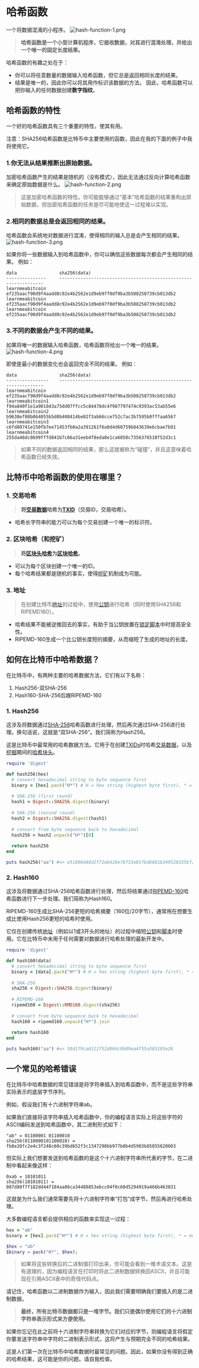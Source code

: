 # 哈希函数
一个将数据混淆的小程序。
![hash-function-1.png](img/Hash%20Function-1-svg.png)
>**哈希函数是一个小型计算机程序，它接收数据，对其进行混淆处理，并给出一个唯一的固定长度结果。**

哈希函数的有趣之处在于：

* 你可以将任意数量的数据输入哈希函数，但它总是返回相同长度的结果。
* 结果是唯一的，因此你可以将其用作标识该数据的方法。
因此，哈希函数可以把你输入的任何数据创建**数字指纹**。

## 哈希函数的特性

一个好的哈希函数具有三个重要的特性，使其有用。

注意：SHA256哈希函数是比特币中主要使用的函数，因此在我的下面的例子中我将使用它。

### 1.你无法从结果推断出原始数据。

加密哈希函数产生的结果是随机的（没有模式），因此无法通过反向计算哈希函数来确定原始数据是什么。
![hash-function-2.png](img/Hash%20Function-2-svg.png)

>这是加密哈希函数的特性。你可能能够通过“基本”哈希函数的结果重构出原始数据，但加密哈希函数的任务是尽可能地使这一过程难以实现。

### 2.相同的数据总是会返回相同的结果。
哈希函数会系统地对数据进行混淆，使得相同的输入总是会产生相同的结果。
![hash-function-3.png](img/Hash%20Function-3-svg.png)

如果你将一些数据输入到哈希函数中，你可以确信这些数据每次都会产生相同的结果。
例如：
```
data                sha256(data)
---------------     ----------------------------------------------------------------
learnmeabitcoin     ef235aacf90d9f4aadd8c92e4b2562e1d9eb97f0df9ba3b508258739cb013db2
learnmeabitcoin     ef235aacf90d9f4aadd8c92e4b2562e1d9eb97f0df9ba3b508258739cb013db2
learnmeabitcoin     ef235aacf90d9f4aadd8c92e4b2562e1d9eb97f0df9ba3b508258739cb013db2
```

### 3.不同的数据会产生不同的结果。
如果将唯一的数据输入哈希函数，哈希函数将给出一个唯一的结果。
![hash-function-4.png](img/Hash%20Function-4-svg.png)

即使是最小的数据变化也会返回完全不同的结果。
例如：
```
data                sha256(data)
----------------    ----------------------------------------------------------------
learnmeabitcoin     ef235aacf90d9f4aadd8c92e4b2562e1d9eb97f0df9ba3b508258739cb013db2
learnmeabitcoin1    f94a840f1e1a901843a75dd07ffcc5c84478dc4f987797474c9393ac53ab55e6
learnmeabitcoin2    b9638ef00b064055b5d0b408414be02f3ab66cce752c7ac3b7595b0fffaa6567
learnmeabitcoin3    c6fd80741e150fb7ee71453fb0a2a391261f6a0d4d60759b843639e6cbae7b91
learnmeabitcoin4    255da46dc8699fffd841b7c66a31eeb4f8eda8e1ca6850c7356376518f52d3c1
```
>如果不同的数据返回相同的结果，那么这就被称为“碰撞”，并且这意味着哈希函数已经失效。

## 比特币中哈希函数的使用在哪里？
### 1. 交易哈希
>**将[交易数据](../../Transaction/Transaction%20Data/Transaction%20Data.md)哈希为[TXID](../../Transaction/TXID/TXID.md)（交易ID，交易哈希）。**

* 哈希长字符串的能力可以为每个交易创建一个唯一的标识符。

### 2. 区块哈希（和挖矿）
>**将[区块头哈希](../../Block/block-header/block-header.md)为[区块哈希](../../Block/block-hash/block-hash.md)。**

* 可以为每个区块创建一个唯一的ID。
* 每个哈希结果都是随机的事实，使得[挖矿](../../Mining/Mining.md)机制成为可能。

### 3. 地址
>在创建比特币[地址](../../Keys/Address/Address.md)的过程中，使用[公钥](../../Keys/Public%20Key/Public%20Key.md)进行哈希（同时使用SHA256和RIPEMD160）。

* 哈希结果不能被逆推回去的事实，有助于当公钥放置在[锁定脚本](../../Transaction/Transaction%20Data/output/scriptPubKey/scriptPubKey.md)中时提高安全性。
* RIPEMD-160生成一个比公钥长度短的摘要，从而缩短了生成的地址的长度。

## 如何在比特币中哈希数据？
在比特币中，有两种主要的哈希数据方法，它们有以下名称：

1. Hash256-双SHA-256
2. Hash160-SHA-256后跟RIPEMD-160

### 1. Hash256
这涉及将数据通过[SHA-256](https://github.com/in3rsha/sha256-animation/)哈希函数进行处理，然后再次通过SHA-256进行处理。换句话说，这就是“双SHA-256”。我们简称为Hash256。

这是比特币中最常用的哈希数据方法。它用于在创建[TXIDs](../../Transaction/TXID/TXID.md)时哈希[交易数据](../../Transaction/Transaction%20Data/Transaction%20Data.md)，以及[挖掘](../../Mining/Mining.md)期间的[哈希块头](../../Block/block-header/block-header.md)。
```ruby
require 'digest'

def hash256(hex)
  # convert hexadecimal string to byte sequence first
  binary = [hex].pack("H*") # H = hex string (highest byte first), * = multiple bytes
  
  # SHA-256 (first round)
  hash1 = Digest::SHA256.digest(binary)
  
  # SHA-256 (second round)
  hash2 = Digest::SHA256.digest(hash1)
  
  # convert from byte sequence back to hexadecimal
  hash256 = hash2.unpack("H*")[0]
  
  return hash256
end

puts hash256("aa") #=> e51600d48d2f72eb428e78733e01fbd6081b349528335bf21269362edfae185d
```

### 2. Hash160
这涉及将数据通过SHA-256哈希函数进行处理，然后将结果通过[RIPEMD-160](https://en.bitcoin.it/wiki/RIPEMD-160)哈希函数进行下一步处理。我们简称为Hash160。

RIPEMD-160生成比SHA-256更短的哈希摘要（160位/20字节），通常用在想要生成比使用Hash256更短的哈希时使用。

它仅在创建传统[地址](../../Keys/Address/Address.md)（例如以1或3开头的地址）的过程中缩短[公钥](../../Keys/Public%20Key/Public%20Key.md)和[脚本](../../Script/Script.md)时使用。它在比特币中未用于任何需要对数据进行哈希处理的最新开发中。
```ruby
require 'digest'

def hash160(data)
  # convert hexadecimal string to byte sequence first
  binary = [data].pack("H*") # H = hex string (highest byte first), * = multiple bytes
  
  # SHA-256
  sha256 = Digest::SHA256.digest(binary)
  
  # RIPEMD-160
  ripemd160 = Digest::RMD160.digest(sha256)
  
  # convert from byte sequence back to hexadecimal
  hash160 = ripemd160.unpack("H*").join
  
  return hash160
end

puts hash160("aa") #=> 58d179ca6112752d00dc9b89ea4f55a585195e26
```

## 一个常见的哈希错误
在比特币中哈希数据的常见错误是将字符串插入到哈希函数中，而不是这些字符串实际表示的底层字节序列。

例如，假设我们有十六进制字符串ab。

如果我们直接将该字符串插入哈希函数中，你的编程语言实际上将这些字符的ASCII编码发送到哈希函数中，其二进制形式如下：
```
"ab" = 01100001 01100010
sha256(0110000101100010) = fb8e20fc2e4c3f248c60c39bd652f3c1347298bb977b8b4d5903b85055620603
```
但实际上我们想要发送到哈希函数的是这个十六进制字符串所代表的字节，在二进制中看起来像这样：
```
0xab = 10101011
sha256(10101011) = 087d80f7f182dd44f184aa86ca34488853ebcc04f0c60d5294919a466b463831
```
这就是为什么我们通常需要先将十六进制字符串“打包”成字节，然后再进行哈希处理。

大多数编程语言都会提供相应的函数来实现这一过程：
```ruby
hex = "ab"
binary = [hex].pack("H*") # H = hex string (highest byte first), * = multiple bytes
```

```php
$hex = "ab"
$binary = pack("H*", $hex);
```

>如果将这些转换后的二进制值打印出来，你可能会看到一堆术语文本。这是有道理的，因为编程语言在打印时将此二进制数据转换回ASCII，并且可能现在引用ASCII表中的奇怪代码点。

请记住，哈希函数以二进制数据作为输入，因此我们需要明确我们要插入的是二进制数据。

>**最终，所有比特币数据都只是一堆字节。我们只是偶尔使用它们的十六进制字符串表示形式来方便使用。**

如果你忘记在此之前将十六进制字符串转换为它们对应的字节，则编程语言将假定你要发送字符串中字符的二进制表示形式，这将产生与预期完全不同的哈希结果。

这是人们第一次在比特币中哈希数据时最常见的问题。因此，如果你没有得到正确的哈希结果，这可能是你的问题。请自我检查。